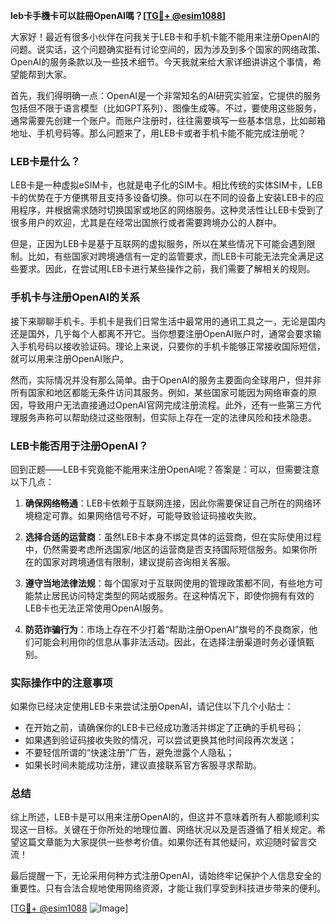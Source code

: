 **leb卡手機卡可以註冊OpenAI嗎？[[TG💪+ @esim1088](https://t.me/s/esim1088)]**

大家好！最近有很多小伙伴在问我关于LEB卡和手机卡能不能用来注册OpenAI的问题。说实话，这个问题确实挺有讨论空间的，因为涉及到多个国家的网络政策、OpenAI的服务条款以及一些技术细节。今天我就来给大家详细讲讲这个事情，希望能帮到大家。

首先，我们得明确一点：OpenAI是一个非常知名的AI研究实验室，它提供的服务包括但不限于语言模型（比如GPT系列）、图像生成等。不过，要使用这些服务，通常需要先创建一个账户。而账户注册时，往往需要填写一些基本信息，比如邮箱地址、手机号码等。那么问题来了，用LEB卡或者手机卡能不能完成注册呢？

### LEB卡是什么？

LEB卡是一种虚拟eSIM卡，也就是电子化的SIM卡。相比传统的实体SIM卡，LEB卡的优势在于方便携带且支持多设备切换。你可以在不同的设备上安装LEB卡的应用程序，并根据需求随时切换国家或地区的网络服务。这种灵活性让LEB卡受到了很多用户的欢迎，尤其是在经常出国旅行或者需要跨境办公的人群中。

但是，正因为LEB卡是基于互联网的虚拟服务，所以在某些情况下可能会遇到限制。比如，有些国家对跨境通信有一定的监管要求，而LEB卡可能无法完全满足这些要求。因此，在尝试用LEB卡进行某些操作之前，我们需要了解相关的规则。

### 手机卡与注册OpenAI的关系

接下来聊聊手机卡。手机卡是我们日常生活中最常用的通讯工具之一，无论是国内还是国外，几乎每个人都离不开它。当你想要注册OpenAI账户时，通常会要求输入手机号码以接收验证码。理论上来说，只要你的手机卡能够正常接收国际短信，就可以用来注册OpenAI账户。

然而，实际情况并没有那么简单。由于OpenAI的服务主要面向全球用户，但并非所有国家和地区都能无条件访问其服务。例如，某些国家可能因为网络审查的原因，导致用户无法直接通过OpenAI官网完成注册流程。此外，还有一些第三方代理服务声称可以帮助绕过这些限制，但实际上存在一定的法律风险和技术隐患。

### LEB卡能否用于注册OpenAI？

回到正题——LEB卡究竟能不能用来注册OpenAI呢？答案是：可以，但需要注意以下几点：

1. **确保网络畅通**：LEB卡依赖于互联网连接，因此你需要保证自己所在的网络环境稳定可靠。如果网络信号不好，可能导致验证码接收失败。
   
2. **选择合适的运营商**：虽然LEB卡本身不绑定具体的运营商，但在实际使用过程中，仍然需要考虑所选国家/地区的运营商是否支持国际短信服务。如果你所在的国家对跨境通信有限制，建议提前咨询相关客服。

3. **遵守当地法律法规**：每个国家对于互联网使用的管理政策都不同，有些地方可能禁止居民访问特定类型的网站或服务。在这种情况下，即使你拥有有效的LEB卡也无法正常使用OpenAI服务。

4. **防范诈骗行为**：市场上存在不少打着“帮助注册OpenAI”旗号的不良商家，他们可能会利用你的信息从事非法活动。因此，在选择注册渠道时务必谨慎甄别。

### 实际操作中的注意事项

如果你已经决定使用LEB卡来尝试注册OpenAI，请记住以下几个小贴士：

- 在开始之前，请确保你的LEB卡已经成功激活并绑定了正确的手机号码；
- 如果遇到验证码接收失败的情况，可以尝试更换其他时间段再次发送；
- 不要轻信所谓的“快速注册”广告，避免泄露个人隐私；
- 如果长时间未能成功注册，建议直接联系官方客服寻求帮助。

### 总结

综上所述，LEB卡是可以用来注册OpenAI的，但这并不意味着所有人都能顺利实现这一目标。关键在于你所处的地理位置、网络状况以及是否遵循了相关规定。希望这篇文章能为大家提供一些参考价值。如果你还有其他疑问，欢迎随时留言交流！

最后提醒一下，无论采用何种方式注册OpenAI，请始终牢记保护个人信息安全的重要性。只有合法合规地使用网络资源，才能让我们享受到科技进步带来的便利。

[[TG💪+ @esim1088](https://t.me/s/esim1088) ![Image](https://i.postimg.cc/4NQfJmqS/Snipaste-2025-05-13-00-14-12.png)]